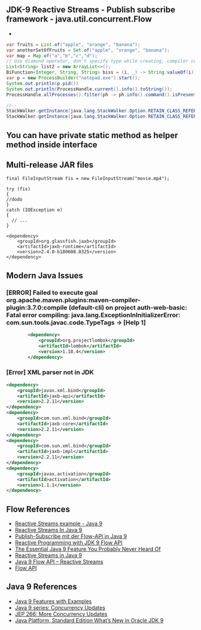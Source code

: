 ## JDK-9 Reactive Streams - Publish subscribe framework - java.util.concurrent.Flow
* 
  


 ```java
 var fruits = List.of("apple", "orange", "banana");
 var anotherSetOfFruits = Set.of("apple", "orange", "banana");
 var map = Map.of("a","b","c","d");
 // Use diamond operator, don't specify type while creating, compiler could infer 
 List<String> list2 = new ArrayList<>();
 BiFunction<Integer, String, String> biss = (i, _) -> String.valueOf(i);
 var p = new ProcessBuilder("notepad.exe").start();
 System.out.println(p.pid())
 System.out.println(ProcessHandle.current().info().toString());
 ProcessHandle.allProcesses().filter(ph -> ph.info().command().isPresent()).limit(4).forEach(p -> System.out.printf("Process id: %s%n", p.info().toString()));
 
 //--
 StackWalker.getInstance(java.lang.StackWalker.Option.RETAIN_CLASS_REFERENCE).getCallerClass()
 StackWalker.getInstance(java.lang.StackWalker.Option.RETAIN_CLASS_REFERENCE).forEach(System.out::println)
 ```
## You can have private static method as helper method inside interface
## Multi-release JAR files
```
final FileInputStream fis = new FileInputStream("movie.mp4");

try (fis) 
{
//dodo
} 
catch (IOException e) 
{
  // ...
}
```

```jdk11
<dependency>
    <groupId>org.glassfish.jaxb</groupId>
    <artifactId>jaxb-runtime</artifactId>
    <version>2.4.0-b180608.0325</version>
</dependency>
```

## Modern Java Issues
### [ERROR] Failed to execute goal org.apache.maven.plugins:maven-compiler-plugin:3.7.0:compile (default-cli) on project auth-web-basic: Fatal error compiling: java.lang.ExceptionInInitializerError: com.sun.tools.javac.code.TypeTags -> [Help 1]
```xml
		<dependency>
			<groupId>org.projectlombok</groupId>
			<artifactId>lombok</artifactId>
			<version>1.18.4</version>
		</dependency>
```
### [Error] XML parser not in JDK

```xml
<dependency>
    <groupId>javax.xml.bind</groupId>
    <artifactId>jaxb-api</artifactId>
    <version>2.2.11</version>
</dependency>
<dependency>
    <groupId>com.sun.xml.bind</groupId>
    <artifactId>jaxb-core</artifactId>
    <version>2.2.11</version>
</dependency>
<dependency>
    <groupId>com.sun.xml.bind</groupId>
    <artifactId>jaxb-impl</artifactId>
    <version>2.2.11</version>
</dependency>
<dependency>
    <groupId>javax.activation</groupId>
    <artifactId>activation</artifactId>
    <version>1.1.1</version>
</dependency>
```

## Flow References
* [Reactive Streams example - Java 9](https://aboullaite.me/reactive-streams-example-java-9/)
* [Reactive Streams In Java 9](https://www.javagists.com/reactive-streams-java-9)
* [Publish-Subscribe mit der Flow-API in Java 9](https://blog.oio.de/2018/05/04/publish-subscribe-mit-der-flow-api-in-java-9/)
* [Reactive Programming with JDK 9 Flow API](https://community.oracle.com/docs/DOC-1006738)
* [The Essential Java 9 Feature You Probably Never Heard Of](https://blog.takipi.com/the-essential-java-9-feature-you-probably-never-heard-of/)
* [Reactive Streams in Java 9](https://dzone.com/articles/reactive-streams-in-java-9)
* [Java 9 Flow API – Reactive Streams](https://grokonez.com/java/java-9/java-9-flow-api-reactive-streams)
* [Flow API](https://docs.oracle.com/javase/9/docs/api/java/util/concurrent/Flow.html)
## Java 9 References
* [Java 9 Features with Examples](https://www.journaldev.com/13121/java-9-features-with-examples)
* [Java 9 series: Concurrency Updates](https://www.voxxed.com/2016/10/java-9-series-concurrency-updates/)
* [JEP 266: More Concurrency Updates](http://openjdk.java.net/jeps/266)
* [Java Platform, Standard Edition What’s New in Oracle JDK 9](https://docs.oracle.com/javase/9/whatsnew/toc.htm)

